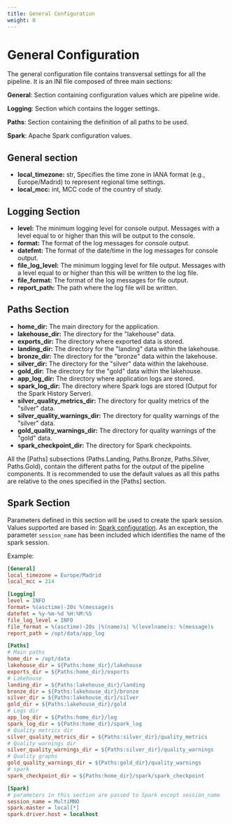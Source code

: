 ```yaml
---
title: General Configuration
weight: 0
---
```


# General Configuration

The general configuration file contains transversal settings for all the pipeline. It is an INI file composed of three main sections:

**General**: Section containing configuration values which are pipeline wide. 

**Logging**: Section which contains the logger settings.

**Paths**: Section containing the definition of all paths to be used.

**Spark**: Apache Spark configuration values. 

## General section
- **local_timezone:** str, Specifies the time zone in IANA format (e.g., Europe/Madrid) to represent regional time settings.
- **local_mcc:** int, MCC code of the country of study.


## Logging Section

- **level:** The minimum logging level for console output. Messages with a level equal to or higher than this will be output to the console.
- **format:** The format of the log messages for console output.
- **datefmt:** The format of the date/time in the log messages for console output.
- **file_log_level:** The minimum logging level for file output. Messages with a level equal to or higher than this will be written to the log file.
- **file_format:** The format of the log messages for file output.
- **report_path:** The path where the log file will be written.

## Paths Section
- **home_dir:** The main directory for the application. 
- **lakehouse_dir:** The directory for the "lakehouse" data.
- **exports_dir:** The directory where exported data is stored.
- **landing_dir:** The directory for the "landing" data within the lakehouse.
- **bronze_dir:** The directory for the "bronze" data within the lakehouse.
- **silver_dir:** The directory for the "silver" data within the lakehouse.
- **gold_dir:** The directory for the "gold" data within the lakehouse.
- **app_log_dir:** The directory where application logs are stored.
- **spark_log_dir:** The directory where Spark logs are stored (Output for the Spark History Server).
- **silver_quality_metrics_dir:** The directory for quality metrics of the "silver" data.
- **silver_quality_warnings_dir:** The directory for quality warnings of the "silver" data.
- **gold_quality_warnings_dir:** The directory for quality warnings of the "gold" data.
- **spark_checkpoint_dir:** The directory for Spark checkpoints.

All the [Paths] subsections (Paths.Landing, Paths.Bronze, Paths.Silver, Paths.Gold), contain the different paths for the output of the pipeline components. It is recommended to use the default values as all this paths are relative to the ones specified in the [Paths] section.

## Spark Section
Parameters defined in this section will be used to create the spark session. Values supported are based in: [Spark configuration](https://spark.apache.org/docs/latest/configuration.html). As an exception, the parameter `session_name` has been included which identifies the name of the spark session.



Example:

```ini
[General]
local_timezone = Europe/Madrid
local_mcc = 214

[Logging]
level = INFO
format= %(asctime)-20s %(message)s
datefmt = %y-%m-%d %H:%M:%S
file_log_level = INFO
file_format = %(asctime)-20s |%(name)s| %(levelname)s: %(message)s
report_path = /opt/data/app_log

[Paths]
# Main paths
home_dir = /opt/data
lakehouse_dir = ${Paths:home_dir}/lakehouse
exports_dir = ${Paths:home_dir}/exports
# Lakehouse
landing_dir = ${Paths:lakehouse_dir}/landing
bronze_dir = ${Paths:lakehouse_dir}/bronze
silver_dir = ${Paths:lakehouse_dir}/silver
gold_dir = ${Paths:lakehouse_dir}/gold
# Logs dir
app_log_dir = ${Paths:home_dir}/log
spark_log_dir = ${Paths:home_dir}/spark_log
# Quality metrics dir
silver_quality_metrics_dir = ${Paths:silver_dir}/quality_metrics
# Quality warnings dir
silver_quality_warnings_dir = ${Paths:silver_dir}/quality_warnings
# Quality graphs
gold_quality_warnings_dir = ${Paths:gold_dir}/quality_warnings
# spark
spark_checkpoint_dir = ${Paths:home_dir}/spark/spark_checkpoint

[Spark]
# parameters in this section are passed to Spark except session_name 
session_name = MultiMNO
spark.master = local[*]
spark.driver.host = localhost
```